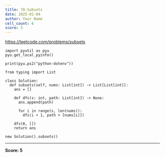 ```yaml
---
title: 78-Subsets
date: 2025-01-04
author: Your Name
cell_count: 6
score: 5
---
```


https://leetcode.com/problems/subsets


```
import pyutil as pyu
pyu.get_local_pyinfo()
```


```
print(pyu.ps2("python-dotenv"))
```


```
from typing import List
```


```
class Solution:
  def subsets(self, nums: List[int]) -> List[List[int]]:
    ans = []

    def dfs(s: int, path: List[int]) -> None:
      ans.append(path)

      for i in range(s, len(nums)):
        dfs(i + 1, path + [nums[i]])

    dfs(0, [])
    return ans
```


```
new Solution().subsets()
```


---
**Score: 5**